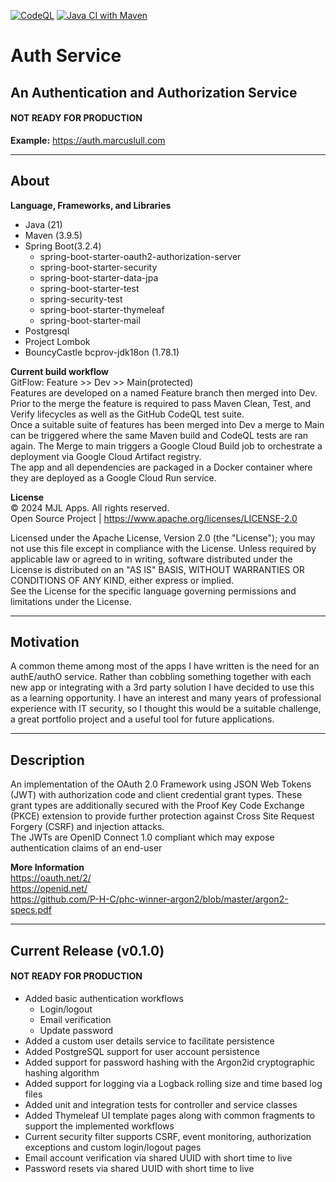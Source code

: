 [![CodeQL](https://github.com/marcuslull/Auth/actions/workflows/codeql.yml/badge.svg)](https://github.com/marcuslull/Auth/actions/workflows/codeql.yml)
[![Java CI with Maven](https://github.com/marcuslull/Auth/actions/workflows/maven.yml/badge.svg?branch=dev)](https://github.com/marcuslull/Auth/actions/workflows/maven.yml)

# Auth Service

## An Authentication and Authorization Service
#### NOT READY FOR PRODUCTION
**Example:**
https://auth.marcuslull.com
___

## About
**Language, Frameworks, and Libraries**
* Java (21)
* Maven (3.9.5)
* Spring Boot(3.2.4)
    * spring-boot-starter-oauth2-authorization-server
    * spring-boot-starter-security
    * spring-boot-starter-data-jpa
    * spring-boot-starter-test
    * spring-security-test
    * spring-boot-starter-thymeleaf
    * spring-boot-starter-mail
* Postgresql
* Project Lombok
* BouncyCastle bcprov-jdk18on (1.78.1)

**Current build workflow**  
GitFlow: Feature >> Dev >> Main(protected)  
Features are developed on a named Feature branch then merged into Dev. Prior to the merge the feature is required to 
pass Maven Clean, Test, and Verify lifecycles as well as the GitHub CodeQL test suite.  
Once a suitable suite of features has been merged into Dev a merge to Main can be triggered where the same Maven build 
and CodeQL tests are ran again. The Merge to main triggers a Google Cloud Build job to orchestrate a deployment via 
Google Cloud Artifact registry.  
The app and all dependencies are packaged in a Docker container where they are deployed as a Google Cloud Run service.  

**License**  
&copy; 2024 MJL Apps. All rights reserved.  
Open Source Project | <a href="https://www.apache.org/licenses/LICENSE-2.0">https://www.apache.org/licenses/LICENSE-2.0</a>

Licensed under the Apache License, Version 2.0 (the "License"); you may not use this file except in compliance with the
License. Unless required by applicable law or agreed to in writing, software distributed under the License is
distributed on an "AS IS" BASIS, WITHOUT WARRANTIES OR CONDITIONS OF ANY KIND, either express or implied.  
See the License for the specific language governing permissions and limitations under the License.
___

## Motivation
A common theme among most of the apps I have written is the need for an authE/authO service. Rather than cobbling 
something together with each new app or integrating with a 3rd party solution I have decided to use this as a learning 
opportunity. I have an interest and many years of professional experience with IT security, so I thought this would be a 
suitable challenge, a great portfolio project and a useful tool for future applications.
___

## Description
An implementation of the OAuth 2.0 Framework using JSON Web Tokens (JWT) with authorization code and client credential grant 
types. These grant types are additionally secured with the Proof Key Code Exchange (PKCE) extension to provide further
protection against Cross Site Request Forgery (CSRF) and injection attacks.  
The JWTs are OpenID Connect 1.0 compliant which may expose authentication claims of an end-user

**More Information**  
<a href="https://oauth.net/2/">https://oauth.net/2/</a>  
<a href="https://openid.net/">https://openid.net/</a>  
<a href="https://github.com/P-H-C/phc-winner-argon2/blob/master/argon2-specs.pdf">https://github.com/P-H-C/phc-winner-argon2/blob/master/argon2-specs.pdf</a>
___

## Current Release (v0.1.0)
#### NOT READY FOR PRODUCTION
* Added basic authentication workflows
  * Login/logout
  * Email verification
  * Update password
* Added a custom user details service to facilitate persistence
* Added PostgreSQL support for user account persistence
* Added support for password hashing with the Argon2id cryptographic hashing algorithm
* Added support for logging via a Logback rolling size and time based log files
* Added unit and integration tests for controller and service classes
* Added Thymeleaf UI template pages along with common fragments to support the implemented workflows
* Current security filter supports CSRF, event monitoring, authorization exceptions and custom login/logout pages
* Email account verification via shared UUID with short time to live
* Password resets via shared UUID with short time to live


